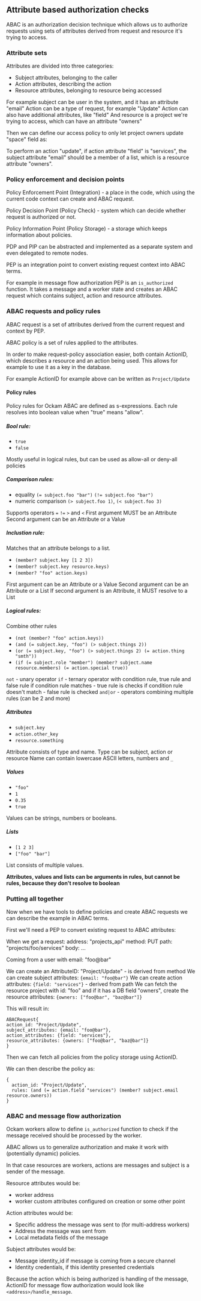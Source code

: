 ## Attribute based authorization checks

ABAC is an authorization decision technique which allows us to authorize requests
using sets of attributes derived from request and resource it's trying to access.

### Attribute sets

Attributes are divided into three categories:

- Subject attributes, belonging to the caller
- Action attributes, describing the action
- Resource attributes, belonging to resource being accessed

For example subject can be user in the system, and it has an attribute "email"
Action can be a type of request, for example "Update"
Action can also have additional attributes, like "field"
And resource is a project we're trying to access, which can have an attribute "owners"

Then we can define our access policy to only let project owners update "space" field as:

To perform an action "update", if action attribute "field" is "services", the subject attribute "email" should be a member of a list, which is a resource attribute "owners".

### Policy enforcement and decision points

Policy Enforcement Point (Integration) - a place in the code, which using the current code context
can create and ABAC request.

Policy Decision Point (Policy Check) - system which can decide whether request is authorized or not.

Policy Information Point (Policy Storage) - a storage which keeps information about policies.

PDP and PIP can be abstracted and implemented as a separate system and even delegated
to remote nodes.

PEP is an integration point to convert existing request context into ABAC terms.

For example in message flow authorization PEP is an `is_authorized` function.
It takes a message and a worker state and creates an ABAC request which contains
subject, action and resource attributes.

### ABAC requests and policy rules

ABAC request is a set of attributes derived from the current request and context by PEP.

ABAC policy is a set of rules applied to the attributes.

In order to make request-policy association easier, both contain ActionID, which
describes a resource and an action being used.
This allows for example to use it as a key in the database.

For example ActionID for example above can be written as `Project/Update`

#### Policy rules

Policy rules for Ockam ABAC are defined as s-expressions.
Each rule resolves into boolean value when "true" means "allow".

##### Bool rule:

- `true`
- `false`

Mostly useful in logical rules, but can be used as allow-all or deny-all policies

##### Comparison rules:

- equality `(= subject.foo "bar")` `(!= subject.foo "bar")`
- numeric comparison `(> subject.foo 1)`, `(< subject.foo 3)`

Supports operators `=` `!=` `>` and `<`
First argument MUST be an Attribute
Second argument can be an Attribute or a Value

##### Inclustion rule:

Matches that an attribute belongs to a list.

- `(member? subject.key [1 2 3])`
- `(member? subject.key resource.keys)`
- `(member? "foo" action.keys)`

First argument can be an Attribute or a Value
Second argument can be an Attribute or a List
If second argument is an Attribute, it MUST resolve to a List

##### Logical rules:

Combine other rules

- `(not (member? "foo" action.keys))`
- `(and (= subject.key, "foo") (> subject.things 2))`
- `(or (= subject.key, "foo") (> subject.things 2) (= action.thing "smth"))`
- `(if (= subject.role "member") (member? subject.name resource.members) (= action.special true))`

`not` - unary operator
`if` - ternary operator with condition rule, true rule and false rule
  if condition rule matches - true rule is checks
  if condition rule doesn't match - false rule is checked
`and|or` - operators combining multiple rules (can be 2 and more)

##### Attributes

- `subject.key`
- `action.other_key`
- `resource.something`

Attribute consists of type and name.
Type can be subject, action or resource
Name can contain lowercase ASCII letters, numbers and `_`

##### Values

- `"foo"`
- `1`
- `0.35`
- `true`

Values can be strings, numbers or booleans.

##### Lists

- `[1 2 3]`
- `["foo" "bar"]`

List consists of multiple values.

**Attributes, values and lists can be arguments in rules, but cannot be rules,
because they don't resolve to boolean**

### Putting all together

Now when we have tools to define policies and create ABAC requests we can describe
the example in ABAC terms.

First we'll need a PEP to convert existing request to ABAC attributes:

When we get a request:
address: "projects_api"
method: PUT
path: "projects/foo/services"
body: ...

Coming from a user with email: "foo@bar"

We can create an AttributeID: "Project/Update" - is derived from method
We can create subject attributes: `{email: "foo@bar"}`
We can create action attributes: `{field: "services"}` - derived from path
We can fetch the resource project with id: "foo"
and if it has a DB field "owners", create the resource attributes: `{owners: ["foo@bar", "baz@bar"]}`

This will result in:
```
ABACRequest{
action_id: "Project/Update",
subject_attributes: {email: "foo@bar"},
action_attributes: {field: "services"},
resource_attributes: {owners: ["foo@bar", "baz@bar"]}
}
```

Then we can fetch all policies from the policy storage using ActionID.

We can then describe the policy as:
```
{
  action_id: "Project/Update",
  rules: (and (= action.field "services") (member? subject.email resource.owners))
}
```

### ABAC and message flow authorization

Ockam workers allow to define `is_authorized` function to check if the message received
should be processed by the worker.

ABAC allows us to generalize authorization and make it work with (potentially dynamic) policies.

In that case resources are workers, actions are messages and subject is a sender of the message.

Resource attributes would be:
- worker address
- worker custom attributes configured on creation or some other point

Action attributes would be:
- Specific address the message was sent to (for multi-address workers)
- Address the message was sent from
- Local metadata fields of the message

Subject attributes would be:
- Message identity_id if message is coming from a secure channel
- Identity credentials, if this identity presented credentials

Because the action which is being authorized is handling of the message,
ActionID for message flow authorization would look like `<address>/handle_message`.
